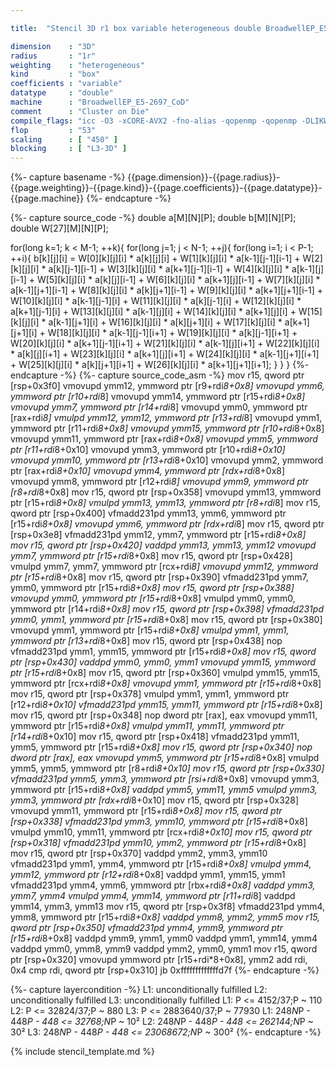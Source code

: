 ```yaml
---

title:  "Stencil 3D r1 box variable heterogeneous double BroadwellEP_E5-2697_CoD"

dimension    : "3D"
radius       : "1r"
weighting    : "heterogeneous"
kind         : "box"
coefficients : "variable"
datatype     : "double"
machine      : "BroadwellEP_E5-2697_CoD"
comment      : "Cluster on Die"
compile_flags: "icc -O3 -xCORE-AVX2 -fno-alias -qopenmp -qopenmp -DLIKWID_PERFMON -Ilikwid-4.3.3/include -Llikwid-4.3.3/lib -Iheaders/dummy.c stencil_compilable.c -o stencil -llikwid"
flop         : "53"
scaling      : [ "450" ]
blocking     : [ "L3-3D" ]
---
```


{%- capture basename -%}
{{page.dimension}}-{{page.radius}}-{{page.weighting}}-{{page.kind}}-{{page.coefficients}}-{{page.datatype}}-{{page.machine}}
{%- endcapture -%}

{%- capture source_code -%}
double a[M][N][P];
double b[M][N][P];
double W[27][M][N][P];

for(long k=1; k < M-1; ++k){
  for(long j=1; j < N-1; ++j){
    for(long i=1; i < P-1; ++i){
      b[k][j][i] = W[0][k][j][i] * a[k][j][i]
                  + W[1][k][j][i] * a[k-1][j-1][i-1]
                  + W[2][k][j][i] * a[k][j-1][i-1]
                  + W[3][k][j][i] * a[k+1][j-1][i-1]
                  + W[4][k][j][i] * a[k-1][j][i-1]
                  + W[5][k][j][i] * a[k][j][i-1]
                  + W[6][k][j][i] * a[k+1][j][i-1]
                  + W[7][k][j][i] * a[k-1][j+1][i-1]
                  + W[8][k][j][i] * a[k][j+1][i-1]
                  + W[9][k][j][i] * a[k+1][j+1][i-1]
                  + W[10][k][j][i] * a[k-1][j-1][i]
                  + W[11][k][j][i] * a[k][j-1][i]
                  + W[12][k][j][i] * a[k+1][j-1][i]
                  + W[13][k][j][i] * a[k-1][j][i]
                  + W[14][k][j][i] * a[k+1][j][i]
                  + W[15][k][j][i] * a[k-1][j+1][i]
                  + W[16][k][j][i] * a[k][j+1][i]
                  + W[17][k][j][i] * a[k+1][j+1][i]
                  + W[18][k][j][i] * a[k-1][j-1][i+1]
                  + W[19][k][j][i] * a[k][j-1][i+1]
                  + W[20][k][j][i] * a[k+1][j-1][i+1]
                  + W[21][k][j][i] * a[k-1][j][i+1]
                  + W[22][k][j][i] * a[k][j][i+1]
                  + W[23][k][j][i] * a[k+1][j][i+1]
                  + W[24][k][j][i] * a[k-1][j+1][i+1]
                  + W[25][k][j][i] * a[k][j+1][i+1]
                  + W[26][k][j][i] * a[k+1][j+1][i+1];
    }
  }
}
{%- endcapture -%}
{%- capture source_code_asm -%}
mov r15, qword ptr [rsp+0x3f0]
vmovupd ymm12, ymmword ptr [r9+rdi*8+0x8]
vmovupd ymm6, ymmword ptr [r10+rdi*8]
vmovupd ymm14, ymmword ptr [r15+rdi*8+0x8]
vmovupd ymm7, ymmword ptr [r14+rdi*8]
vmovupd ymm0, ymmword ptr [rax+rdi*8]
vmulpd ymm12, ymm12, ymmword ptr [r13+rdi*8]
vmovupd ymm1, ymmword ptr [r11+rdi*8+0x8]
vmovupd ymm15, ymmword ptr [r10+rdi*8+0x8]
vmovupd ymm11, ymmword ptr [rax+rdi*8+0x8]
vmovupd ymm5, ymmword ptr [r11+rdi*8+0x10]
vmovupd ymm3, ymmword ptr [r10+rdi*8+0x10]
vmovupd ymm10, ymmword ptr [r13+rdi*8+0x10]
vmovupd ymm2, ymmword ptr [rax+rdi*8+0x10]
vmovupd ymm4, ymmword ptr [rdx+rdi*8+0x8]
vmovupd ymm8, ymmword ptr [r12+rdi*8]
vmovupd ymm9, ymmword ptr [r8+rdi*8+0x8]
mov r15, qword ptr [rsp+0x358]
vmovupd ymm13, ymmword ptr [r15+rdi*8+0x8]
vmulpd ymm13, ymm13, ymmword ptr [r8+rdi*8]
mov r15, qword ptr [rsp+0x400]
vfmadd231pd ymm13, ymm6, ymmword ptr [r15+rdi*8+0x8]
vmovupd ymm6, ymmword ptr [rdx+rdi*8]
mov r15, qword ptr [rsp+0x3e8]
vfmadd231pd ymm12, ymm7, ymmword ptr [r15+rdi*8+0x8]
mov r15, qword ptr [rsp+0x420]
vaddpd ymm13, ymm13, ymm12
vmovupd ymm7, ymmword ptr [r15+rdi*8+0x8]
mov r15, qword ptr [rsp+0x428]
vmulpd ymm7, ymm7, ymmword ptr [rcx+rdi*8]
vmovupd ymm12, ymmword ptr [r15+rdi*8+0x8]
mov r15, qword ptr [rsp+0x390]
vfmadd231pd ymm7, ymm0, ymmword ptr [r15+rdi*8+0x8]
mov r15, qword ptr [rsp+0x388]
vmovupd ymm0, ymmword ptr [r15+rdi*8+0x8]
vmulpd ymm0, ymm0, ymmword ptr [r14+rdi*8+0x8]
mov r15, qword ptr [rsp+0x398]
vfmadd231pd ymm0, ymm1, ymmword ptr [r15+rdi*8+0x8]
mov r15, qword ptr [rsp+0x380]
vmovupd ymm1, ymmword ptr [r15+rdi*8+0x8]
vmulpd ymm1, ymm1, ymmword ptr [r13+rdi*8+0x8]
mov r15, qword ptr [rsp+0x438]
nop
vfmadd231pd ymm1, ymm15, ymmword ptr [r15+rdi*8+0x8]
mov r15, qword ptr [rsp+0x430]
vaddpd ymm0, ymm0, ymm1
vmovupd ymm15, ymmword ptr [r15+rdi*8+0x8]
mov r15, qword ptr [rsp+0x360]
vmulpd ymm15, ymm15, ymmword ptr [rcx+rdi*8+0x8]
vmovupd ymm1, ymmword ptr [r15+rdi*8+0x8]
mov r15, qword ptr [rsp+0x378]
vmulpd ymm1, ymm1, ymmword ptr [r12+rdi*8+0x10]
vfmadd231pd ymm15, ymm11, ymmword ptr [r15+rdi*8+0x8]
mov r15, qword ptr [rsp+0x348]
nop dword ptr [rax], eax
vmovupd ymm11, ymmword ptr [r15+rdi*8+0x8]
vmulpd ymm11, ymm11, ymmword ptr [r14+rdi*8+0x10]
mov r15, qword ptr [rsp+0x418]
vfmadd231pd ymm11, ymm5, ymmword ptr [r15+rdi*8+0x8]
mov r15, qword ptr [rsp+0x340]
nop dword ptr [rax], eax
vmovupd ymm5, ymmword ptr [r15+rdi*8+0x8]
vmulpd ymm5, ymm5, ymmword ptr [r8+rdi*8+0x10]
mov r15, qword ptr [rsp+0x330]
vfmadd231pd ymm5, ymm3, ymmword ptr [rsi+rdi*8+0x8]
vmovupd ymm3, ymmword ptr [r15+rdi*8+0x8]
vaddpd ymm5, ymm11, ymm5
vmulpd ymm3, ymm3, ymmword ptr [rdx+rdi*8+0x10]
mov r15, qword ptr [rsp+0x328]
vmovupd ymm11, ymmword ptr [r15+rdi*8+0x8]
mov r15, qword ptr [rsp+0x338]
vfmadd231pd ymm3, ymm10, ymmword ptr [r15+rdi*8+0x8]
vmulpd ymm10, ymm11, ymmword ptr [rcx+rdi*8+0x10]
mov r15, qword ptr [rsp+0x318]
vfmadd231pd ymm10, ymm2, ymmword ptr [r15+rdi*8+0x8]
mov r15, qword ptr [rsp+0x370]
vaddpd ymm2, ymm3, ymm10
vfmadd231pd ymm1, ymm4, ymmword ptr [r15+rdi*8+0x8]
vmulpd ymm4, ymm12, ymmword ptr [r12+rdi*8+0x8]
vaddpd ymm1, ymm15, ymm1
vfmadd231pd ymm4, ymm6, ymmword ptr [rbx+rdi*8+0x8]
vaddpd ymm3, ymm7, ymm4
vmulpd ymm4, ymm14, ymmword ptr [r11+rdi*8]
vaddpd ymm14, ymm3, ymm13
mov r15, qword ptr [rsp+0x3f8]
vfmadd231pd ymm4, ymm8, ymmword ptr [r15+rdi*8+0x8]
vaddpd ymm8, ymm2, ymm5
mov r15, qword ptr [rsp+0x350]
vfmadd231pd ymm4, ymm9, ymmword ptr [r15+rdi*8+0x8]
vaddpd ymm9, ymm1, ymm0
vaddpd ymm1, ymm14, ymm4
vaddpd ymm0, ymm8, ymm9
vaddpd ymm2, ymm0, ymm1
mov r15, qword ptr [rsp+0x320]
vmovupd ymmword ptr [r15+rdi*8+0x8], ymm2
add rdi, 0x4
cmp rdi, qword ptr [rsp+0x310]
jb 0xfffffffffffffd7f
{%- endcapture -%}

{%- capture layercondition -%}
L1: unconditionally fulfilled
L2: unconditionally fulfilled
L3: unconditionally fulfilled
L1: P <= 4152/37;P ~ 110
L2: P <= 32824/37;P ~ 880
L3: P <= 2883640/37;P ~ 77930
L1: 248*N*P - 448*P - 448 <= 32768;N*P ~ 10²
L2: 248*N*P - 448*P - 448 <= 262144;N*P ~ 30²
L3: 248*N*P - 448*P - 448 <= 23068672;N*P ~ 300²
{%- endcapture -%}

{% include stencil_template.md %}
